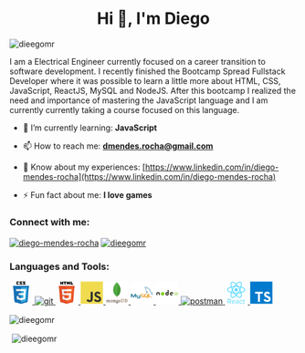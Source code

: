 <h1 align="center">Hi 👋, I'm Diego</h1>
<p align="left"> <img src="https://komarev.com/ghpvc/?username=dieegomr&label=Profile%20views&color=0e75b6&style=flat" alt="dieegomr" /> </p>

<p> I am a Electrical Engineer currently focused on a career transition to software development. I recently finished the Bootcamp Spread Fullstack Developer where it was possible to learn a little more about HTML, CSS, JavaScript, ReactJS, MySQL and NodeJS. After this bootcamp I realized the need and importance of mastering the JavaScript language and I am currently currently taking a course focused on this language. </p>

- 🌱 I’m currently learning: **JavaScript**

- 📫 How to reach me: **dmendes.rocha@gmail.com**

- 📄 Know about my experiences: [https://www.linkedin.com/in/diego-mendes-rocha](https://www.linkedin.com/in/diego-mendes-rocha)

- ⚡ Fun fact about me: **I love games**

<h3 align="left">Connect with me:</h3>
<p align="left">
<a href="https://linkedin.com/in/diego-mendes-rocha" target="blank"><img align="center" src="https://raw.githubusercontent.com/rahuldkjain/github-profile-readme-generator/master/src/images/icons/Social/linked-in-alt.svg" alt="diego-mendes-rocha" height="30" width="40" /></a>
<a href="https://instagram.com/dieegomr" target="blank"><img align="center" src="https://raw.githubusercontent.com/rahuldkjain/github-profile-readme-generator/master/src/images/icons/Social/instagram.svg" alt="dieegomr" height="30" width="40" /></a>
</p>

<h3 align="left">Languages and Tools:</h3>
<p align="left"> <a href="https://www.w3schools.com/css/" target="_blank" rel="noreferrer"> <img src="https://raw.githubusercontent.com/devicons/devicon/master/icons/css3/css3-original-wordmark.svg" alt="css3" width="40" height="40"/> </a> <a href="https://git-scm.com/" target="_blank" rel="noreferrer"> <img src="https://www.vectorlogo.zone/logos/git-scm/git-scm-icon.svg" alt="git" width="40" height="40"/> </a> <a href="https://www.w3.org/html/" target="_blank" rel="noreferrer"> <img src="https://raw.githubusercontent.com/devicons/devicon/master/icons/html5/html5-original-wordmark.svg" alt="html5" width="40" height="40"/> </a> <a href="https://developer.mozilla.org/en-US/docs/Web/JavaScript" target="_blank" rel="noreferrer"> <img src="https://raw.githubusercontent.com/devicons/devicon/master/icons/javascript/javascript-original.svg" alt="javascript" width="40" height="40"/> </a> <a href="https://www.mongodb.com/" target="_blank" rel="noreferrer"> <img src="https://raw.githubusercontent.com/devicons/devicon/master/icons/mongodb/mongodb-original-wordmark.svg" alt="mongodb" width="40" height="40"/> </a> <a href="https://www.mysql.com/" target="_blank" rel="noreferrer"> <img src="https://raw.githubusercontent.com/devicons/devicon/master/icons/mysql/mysql-original-wordmark.svg" alt="mysql" width="40" height="40"/> </a> <a href="https://nodejs.org" target="_blank" rel="noreferrer"> <img src="https://raw.githubusercontent.com/devicons/devicon/master/icons/nodejs/nodejs-original-wordmark.svg" alt="nodejs" width="40" height="40"/> </a> <a href="https://postman.com" target="_blank" rel="noreferrer"> <img src="https://www.vectorlogo.zone/logos/getpostman/getpostman-icon.svg" alt="postman" width="40" height="40"/> </a> <a href="https://reactjs.org/" target="_blank" rel="noreferrer"> <img src="https://raw.githubusercontent.com/devicons/devicon/master/icons/react/react-original-wordmark.svg" alt="react" width="40" height="40"/> </a> <a href="https://www.typescriptlang.org/" target="_blank" rel="noreferrer"> <img src="https://raw.githubusercontent.com/devicons/devicon/master/icons/typescript/typescript-original.svg" alt="typescript" width="40" height="40"/> </a> </p>

<p><img align="center" src="https://github-readme-stats.vercel.app/api/top-langs?username=dieegomr&show_icons=true&locale=en&layout=compact" alt="dieegomr" /></p>
<p>&nbsp;<img align="center" src="https://github-readme-stats.vercel.app/api?username=dieegomr&show_icons=true&locale=en" alt="dieegomr" /></p>

